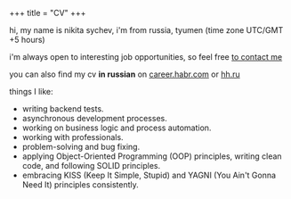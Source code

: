 +++
title = "CV"
+++


hi, my name is nikita sychev, i'm from russia, tyumen (time zone UTC/GMT +5 hours)

i'm always open to interesting job opportunities, so feel free [to contact me](/)

you can also find my cv **in russian** on [career.habr.com](https://career.habr.com/belamov)
or [hh.ru](https://tyumen.hh.ru/resume/8c7bcfcaff03befca10039ed1f544d3578456a)


things I like:

* writing backend tests.
* asynchronous development processes.
* working on business logic and process automation.
* working with professionals.
* problem-solving and bug fixing.
* applying Object-Oriented Programming (OOP) principles, writing clean code, and following SOLID principles.
* embracing KISS (Keep It Simple, Stupid) and YAGNI (You Ain't Gonna Need It) principles consistently.